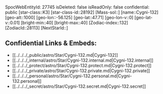 ﻿---
location: [47.71,56.125,1000]
type: Star
tags:
- astro/Star

---
SpocWebEntityId: 27745
isDeleted: false
isReadOnly: false
confidential: public
[star-class::K3]
[star-class-id::28192]
[Mass-sol::]
[name::Cygni-132]
[geo-alt::1000]
[geo-lon::-56.125]
[geo-lat::47.71]
[geo-lon-v::0]
[geo-lat-v::0.01]
[bright-min::40]
[bright-max::40]
[Zodiac-index::132]
[ZodiacId::28113]
[NextStarId::]



## Confidential Links & Embeds: 
- [[../../../_public/astro/Star/Cygni-132.md|Cygni-132]] 
- [[../../../_internal/astro/Star/Cygni-132.internal.md|Cygni-132.internal]] 
- [[../../../_protect/astro/Star/Cygni-132.protect.md|Cygni-132.protect]] 
- [[../../../_private/astro/Star/Cygni-132.private.md|Cygni-132.private]] 
- [[../../../_personal/astro/Star/Cygni-132.personal.md|Cygni-132.personal]] 
- [[../../../_secret/astro/Star/Cygni-132.secret.md|Cygni-132.secret]]


